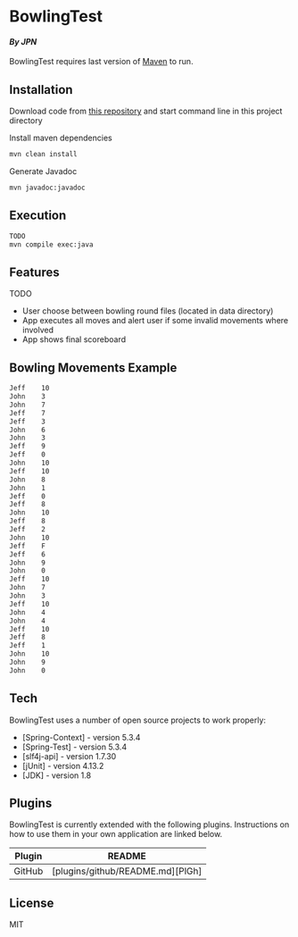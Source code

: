 # BowlingTest
#### _By JPN_
BowlingTest requires last version of [Maven](https://maven.apache.org/) to run.

## Installation

Download code from [this repository](https://github.com/jpnicotra/BowlingTest.git) and start command line in this project directory


Install maven dependencies
```sh
mvn clean install
```

Generate Javadoc
```sh
mvn javadoc:javadoc
```

## Execution

```sh
TODO
mvn compile exec:java
```

## Features

TODO
- User choose between bowling round files (located in data directory)
- App executes all moves and alert user if some invalid movements where involved
- App shows final scoreboard

## Bowling Movements Example

```sh
Jeff	10
John	3
John	7
Jeff	7
Jeff	3
John	6
John	3
Jeff	9
Jeff	0
John	10
Jeff	10
John	8
John	1
Jeff	0
Jeff	8
John	10
Jeff	8
Jeff	2
John	10
Jeff	F
Jeff	6
John	9
John	0
Jeff	10
John	7
John	3
Jeff	10
John	4
John	4
Jeff	10
Jeff	8
Jeff	1
John	10
John	9
John	0
```

## Tech

BowlingTest uses a number of open source projects to work properly:

- [Spring-Context] - version 5.3.4
- [Spring-Test] - version 5.3.4
- [slf4j-api] - version 1.7.30
- [jUnit] - version 4.13.2
- [JDK] - version 1.8

## Plugins

BowlingTest is currently extended with the following plugins.
Instructions on how to use them in your own application are linked below.

| Plugin | README |
| ------ | ------ |
| GitHub | [plugins/github/README.md][PlGh] |



## License

MIT
